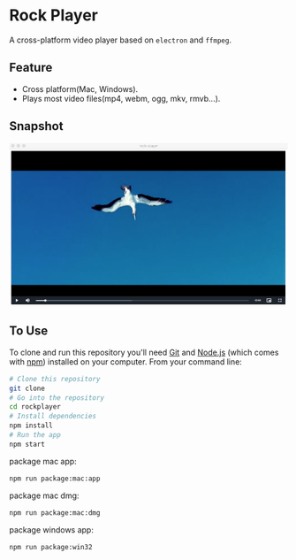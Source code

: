 # Rock Player
A cross-platform video player based on `electron` and `ffmpeg`.

## Feature

- Cross platform(Mac, Windows).
- Plays most video files(mp4, webm, ogg, mkv, rmvb...).

## Snapshot

![](doc/snapshot.png)

## To Use

To clone and run this repository you'll need [Git](https://git-scm.com) and [Node.js](https://nodejs.org/en/download/) (which comes with [npm](http://npmjs.com)) installed on your computer. From your command line:

```bash
# Clone this repository
git clone
# Go into the repository
cd rockplayer
# Install dependencies
npm install
# Run the app
npm start
```
package mac app:

```bash
npm run package:mac:app
```

package mac dmg:

```bash
npm run package:mac:dmg
```

package windows app:

```bash
npm run package:win32
```
